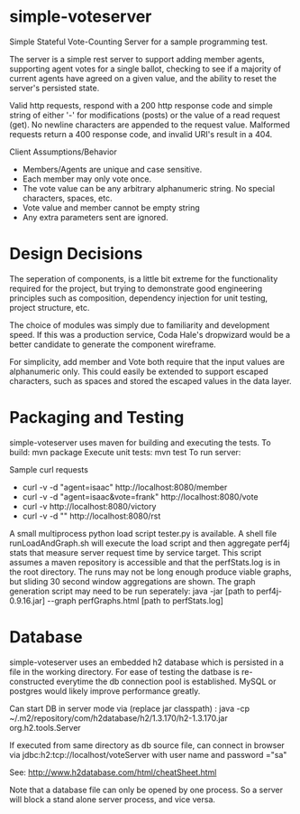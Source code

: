 simple-voteserver
=================

Simple Stateful Vote-Counting Server for a sample programming test.

The server is a simple rest server to support adding member agents, supporting agent votes for a single ballot, checking to see if a majority of current agents have agreed on a given value, and the ability to reset the server's persisted state.

Valid http requests, respond with a 200 http response code and simple string of either '-' for modifications (posts) or the value of a read request (get). No newline characters are appended to the request value. Malformed requests return a 400 response code, and invalid URI's result in a 404. 

Client Assumptions/Behavior

 * Members/Agents are unique and case sensitive. 
 * Each member may only vote once. 
 * The vote value can be any arbitrary alphanumeric string.  No special characters, spaces, etc. 
 * Vote value and member cannot be empty string
 * Any extra parameters sent are ignored. 

Design Decisions
================
The seperation of components, is a little bit extreme for the functionality required for the project, but trying to demonstrate good engineering principles such as composition, dependency injection for unit testing, project structure, etc.

The choice of modules was simply due to familiarity and development speed. If this was a production service, Coda Hale's dropwizard would be a better candidate to generate the component wireframe. 

For simplicity, add member and Vote both require that the input values are alphanumeric only. This could easily be extended to support escaped characters, such as spaces and stored the escaped values in the data layer.



Packaging and Testing
==============
simple-voteserver uses maven for building and executing the tests.
To build: mvn package
Execute unit tests: mvn test
To run server: 

Sample curl requests
 * curl -v  -d "agent=isaac" http://localhost:8080/member
 * curl -v  -d "agent=isaac&vote=frank" http://localhost:8080/vote
 * curl -v http://localhost:8080/victory
 * curl -v  -d "" http://localhost:8080/rst

A small multiprocess python load script tester.py is available.  A shell file runLoadAndGraph.sh will execute the load script and then aggregate perf4j stats that measure server request time by service target.  This script assumes a maven repository is accessible and that the perfStats.log is in the root directory. The runs may not be long enough produce viable graphs, but sliding 30 second window aggregations are shown. The graph generation script may need to be run seperately: java -jar [path to perf4j-0.9.16.jar] --graph perfGraphs.html [path to perfStats.log]


Database
============
simple-voteserver uses an embedded h2 database which is persisted in a file in the working directory. For ease of testing the datbase is re-constructed everytime the db connection pool is established. MySQL or postgres would likely improve performance greatly.

Can start DB in server mode via (replace jar classpath) : java -cp ~/.m2/repository/com/h2database/h2/1.3.170/h2-1.3.170.jar org.h2.tools.Server

If executed from same directory as db source file, can connect in browser via
jdbc:h2:tcp://localhost/voteServer
with user name and password ="sa"

See: http://www.h2database.com/html/cheatSheet.html

Note that a database file can only be opened by one process. So a server will block a stand alone server process, and vice versa.




